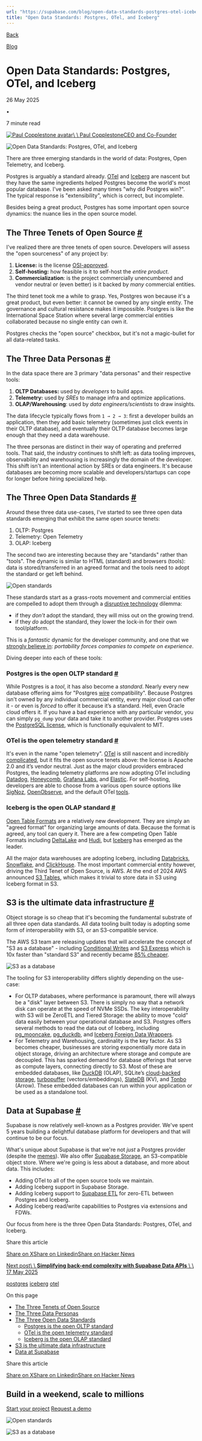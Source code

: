 ```yaml
---
url: "https://supabase.com/blog/open-data-standards-postgres-otel-iceberg"
title: "Open Data Standards: Postgres, OTel, and Iceberg"
---
```


[Back](https://supabase.com/blog)

[Blog](https://supabase.com/blog)

# Open Data Standards: Postgres, OTel, and Iceberg

26 May 2025

•

7 minute read

[![Paul Copplestone avatar](https://supabase.com/_next/image?url=https%3A%2F%2Fgithub.com%2Fkiwicopple.png&w=96&q=75&dpl=dpl_7FY8EmFQ6G3YqautJ4Fvh1viLnvu)\\
\\
Paul CopplestoneCEO and Co-Founder](https://github.com/kiwicopple)

![Open Data Standards: Postgres, OTel, and Iceberg](https://supabase.com/_next/image?url=%2Fimages%2Fblog%2Fopen-data-standards%2Fthree-open-data-standards-thumb.png&w=3840&q=100&dpl=dpl_7FY8EmFQ6G3YqautJ4Fvh1viLnvu)

There are three emerging standards in the world of data: Postgres, Open Telemetry, and Iceberg.

Postgres is arguably a standard already. [OTel](https://opentelemetry.io/) and [Iceberg](https://iceberg.apache.org/) are nascent but they have the same ingredients helped Postgres become the world's most popular database. I've been asked many times "why did Postgres win?". The typical response is "extensibility", which is correct, but incomplete.

Besides being a great product, Postgres has some important open source dynamics: the nuance lies in the open source model.

## The Three Tenets of Open Source [\#](https://supabase.com/blog/open-data-standards-postgres-otel-iceberg\#the-three-tenets-of-open-source)

I've realized there are three tenets of open source. Developers will assess the "open sourceness" of any project by:

1. **License:** is the license [OSI-approved](https://opensource.org/licenses).
2. **Self-hosting:** how feasible is it to self-host the _entire product_.
3. **Commercialization**: is the project commercially unencumbered and vendor neutral or (even better) is it backed by _many_ commercial entities.

The third tenet took me a while to grasp. Yes, Postgres won because it's a great product, but even better: it cannot be owned by any single entity. The governance and cultural resistance makes it impossible. Postgres is like the International Space Station where several large commercial entities collaborated because no single entity can own it.

Postgres checks the "open source" checkbox, but it's not a magic-bullet for all data-related tasks.

## The Three Data Personas [\#](https://supabase.com/blog/open-data-standards-postgres-otel-iceberg\#the-three-data-personas)

In the data space there are 3 primary "data personas" and their respective tools:

1. **OLTP Databases:** used by _developers_ to build apps.
2. **Telemetry:** used by _SREs_ to manage infra and optimize applications.
3. **OLAP/Warehousing**: used by _data engineers/scientists_ to draw insights.

The data lifecycle typically flows from `1 → 2 → 3`: first a developer builds an application, then they add basic telemetry (sometimes just click events in their OLTP database), and eventually their OLTP database becomes large enough that they need a data warehouse.

The three personas are distinct in their way of operating and preferred tools. That said, the industry continues to shift left: as data tooling improves, observability and warehousing is increasingly the domain of the developer. This shift isn't an intentional action by SREs or data engineers. It's because databases are becoming more scalable and developers/startups can cope for longer before hiring specialized help.

## The Three Open Data Standards [\#](https://supabase.com/blog/open-data-standards-postgres-otel-iceberg\#the-three-open-data-standards)

Around these three data use-cases, I've started to see three open data standards emerging that exhibit the same open source tenets:

1. OLTP: Postgres
2. Telemetry: Open Telemetry
3. OLAP: Iceberg

The second two are interesting because they are "standards" rather than "tools". The dynamic is similar to HTML (standard) and browsers (tools): data is stored/transferred in an agreed format and the tools need to adopt the standard or get left behind.

![Open standards](https://supabase.com/_next/image?url=%2Fimages%2Fblog%2Fopen-data-standards%2Fopen-standards-dark.png&w=3840&q=75&dpl=dpl_7FY8EmFQ6G3YqautJ4Fvh1viLnvu)

These standards start as a grass-roots movement and commercial entities are compelled to adopt them through a [disruptive technology](https://en.wikipedia.org/wiki/Disruptive_innovation) dilemma:

- if they _don't_ adopt the standard, they will miss out on the growing trend.
- if they _do_ adopt the standard, they lower the lock-in for their own tool/platform.

This is a _fantastic_ dynamic for the developer community, and one that we [strongly believe in](https://supabase.com/docs/guides/getting-started/architecture#everything-is-portable): _portability forces companies to compete on experience_.

Diving deeper into each of these tools:

### Postgres is the open OLTP standard [\#](https://supabase.com/blog/open-data-standards-postgres-otel-iceberg\#postgres-is-the-open-oltp-standard)

While Postgres is a _tool_, it has also become a _standard_. Nearly every new database offering aims for "Postgres [wire](https://www.postgresql.org/docs/current/protocol.html) compatibility". Because Postgres isn't owned by any individual commercial entity, every major cloud can offer it - or even is _forced_ to offer it because it’s a standard. Hell, even Oracle cloud offers it. If you have a bad experience with any particular vendor, you can simply `pg_dump` your data and take it to another provider. Postgres uses the [PostgreSQL license](https://www.postgresql.org/about/licence/), which is functionally equivalent to MIT.

### OTel is the open telemetry standard [\#](https://supabase.com/blog/open-data-standards-postgres-otel-iceberg\#otel-is-the-open-telemetry-standard)

It's even in the name "open telemetry". [OTel](https://opentelemetry.io/) is still nascent and incredibly [complicated](https://news.ycombinator.com/item?id=42655102), but it fits the open source tenets above: the license is Apache 2.0 and it’s vendor neutral. Just as the major cloud providers embraced Postgres, the leading telemetry platforms are now adopting OTel including [Datadog](https://docs.datadoghq.com/integrations/otel/), [Honeycomb](https://docs.honeycomb.io/send-data/opentelemetry/), [Grafana Labs](https://grafana.com/grafana/dashboards/15983-opentelemetry-collector/), and [Elastic](https://www.elastic.co/docs/solutions/observability/apm/use-opentelemetry-with-apm). For self-hosting, developers are able to choose from a various open source options like [SigNoz](https://github.com/SigNoz/signoz), [OpenObserve](https://github.com/openobserve/openobserve), and the default OTel [tools](https://github.com/open-telemetry/opentelemetry-collector).

### Iceberg is the open OLAP standard [\#](https://supabase.com/blog/open-data-standards-postgres-otel-iceberg\#iceberg-is-the-open-olap-standard)

[Open Table Formats](https://www.startdataengineering.com/post/what_why_table_format/) are a relatively new development. They are simply an "agreed format" for organizing large amounts of data. Because the format is agreed, any tool can query it. There are a few competing Open Table Formats including [DeltaLake](https://delta.io/) and [Hudi](https://hudi.apache.org/), but [Iceberg](https://iceberg.apache.org/) has emerged as the leader.

All the major data warehouses are adopting Iceberg, including [Databricks](https://docs.databricks.com/aws/en/delta/uniform), [Snowflake](https://docs.snowflake.com/en/user-guide/tables-iceberg), and [ClickHouse](https://clickhouse.com/docs/engines/table-engines/integrations/iceberg). The most important commercial entity however, driving the Third Tenet of Open Source, is AWS. At the end of 2024 AWS announced [S3 Tables](https://aws.amazon.com/blogs/aws/new-amazon-s3-tables-storage-optimized-for-analytics-workloads/), which makes it trivial to store data in S3 using Iceberg format in S3.

## S3 is the ultimate data infrastructure [\#](https://supabase.com/blog/open-data-standards-postgres-otel-iceberg\#s3-is-the-ultimate-data-infrastructure)

Object storage is so cheap that it's becoming the fundamental substrate of all three open data standards. All data tooling built today is adopting some form of interoperability with S3, or an S3-compatible service.

The AWS S3 team are releasing updates that will accelerate the concept of "S3 as a database" - including [Conditional Writes](https://aws.amazon.com/about-aws/whats-new/2024/08/amazon-s3-conditional-writes/) and [S3 Express](https://aws.amazon.com/blogs/aws/new-amazon-s3-express-one-zone-high-performance-storage-class/) which is 10x faster than "standard S3” and recently became [85% cheaper](https://aws.amazon.com/blogs/aws/up-to-85-price-reductions-for-amazon-s3-express-one-zone/).

![S3 as a database](https://supabase.com/_next/image?url=%2Fimages%2Fblog%2Fopen-data-standards%2Fs3-dark.png&w=3840&q=75&dpl=dpl_7FY8EmFQ6G3YqautJ4Fvh1viLnvu)

The tooling for S3 interoperability differs slightly depending on the use-case:

- For OLTP databases, where performance is paramount, there will always be a "disk" layer between S3. There is simply no way that a network disk can operate at the speed of NVMe SSDs. The key interoperability with S3 will be ZeroETL and Tiered Storage: the ability to move "cold" data easily between your operational database and S3. Postgres offers several methods to read the data out of Iceberg, including [pg\_mooncake](https://github.com/Mooncake-Labs/pg_mooncake), [pg\_duckdb](https://github.com/duckdb/pg_duckdb), and [Iceberg Foreign Data Wrappers](https://github.com/supabase/wrappers/pull/462).
- For Telemetry and Warehousing, cardinality is the key factor. As S3 becomes cheaper, businesses are storing exponentially more data in object storage, driving an architecture where storage and compute are decoupled. This has sparked demand for database offerings that serve as compute layers, connecting directly to S3. Most of these are embedded databases, like [DuckDB](https://duckdb.org/2021/10/29/duckdb-wasm.html) (OLAP), SQLite’s [cloud-backed storage](https://sqlite.org/cloudsqlite/doc/trunk/www/index.wiki), [turbopuffer](https://turbopuffer.com/) (vectors/embeddings), [SlateDB](https://slatedb.io/) (KV), and [Tonbo](https://tonbo.io/) (Arrow). These embedded databases can run within your application or be used as a standalone tool.

## Data at Supabase [\#](https://supabase.com/blog/open-data-standards-postgres-otel-iceberg\#data-at-supabase)

Supabase is now relatively well-known as a Postgres provider. We've spent 5 years building a delightful database platform for developers and that will continue to be our focus.

What's unique about Supabase is that we're not _just_ a Postgres provider (despite the [memes](https://itsjustpostgres.com/)). We also offer [Supabase Storage](https://supabase.com/storage), an S3-compatible object store. Where we're going is less about a database, and more about data. This includes:

- Adding OTel to all of the open source tools we maintain.
- Adding Iceberg support in Supabase Storage.
- Adding Iceberg support to [Supabase ETL](https://github.com/supabase/supabase_etl) for zero-ETL between Postgres and Iceberg.
- Adding Iceberg read/write capabilities to Postgres via extensions and FDWs.

Our focus from here is the three Open Data Standards: Postgres, OTel, and Iceberg.

Share this article

[Share on X](https://twitter.com/intent/tweet?url=https%3A%2F%2Fsupabase.com%2Fblog%2Fopen-data-standards-postgres-otel-iceberg&text=Open%20Data%20Standards%3A%20Postgres%2C%20OTel%2C%20and%20Iceberg)[Share on Linkedin](https://www.linkedin.com/shareArticle?url=https%3A%2F%2Fsupabase.com%2Fblog%2Fopen-data-standards-postgres-otel-iceberg&text=Open%20Data%20Standards%3A%20Postgres%2C%20OTel%2C%20and%20Iceberg)[Share on Hacker News](https://news.ycombinator.com/submitlink?u=https%3A%2F%2Fsupabase.com%2Fblog%2Fopen-data-standards-postgres-otel-iceberg&t=Open%20Data%20Standards%3A%20Postgres%2C%20OTel%2C%20and%20Iceberg)

[Next post\\
\\
**Simplifying back-end complexity with Supabase Data APIs** \\
\\
17 May 2025](https://supabase.com/blog/simplify-backend-with-data-api)

[postgres](https://supabase.com/blog/tags/postgres) [iceberg](https://supabase.com/blog/tags/iceberg) [otel](https://supabase.com/blog/tags/otel)

On this page

- [The Three Tenets of Open Source](https://supabase.com/blog/open-data-standards-postgres-otel-iceberg#the-three-tenets-of-open-source)
- [The Three Data Personas](https://supabase.com/blog/open-data-standards-postgres-otel-iceberg#the-three-data-personas)
- [The Three Open Data Standards](https://supabase.com/blog/open-data-standards-postgres-otel-iceberg#the-three-open-data-standards)
  - [Postgres is the open OLTP standard](https://supabase.com/blog/open-data-standards-postgres-otel-iceberg#postgres-is-the-open-oltp-standard)
  - [OTel is the open telemetry standard](https://supabase.com/blog/open-data-standards-postgres-otel-iceberg#otel-is-the-open-telemetry-standard)
  - [Iceberg is the open OLAP standard](https://supabase.com/blog/open-data-standards-postgres-otel-iceberg#iceberg-is-the-open-olap-standard)
- [S3 is the ultimate data infrastructure](https://supabase.com/blog/open-data-standards-postgres-otel-iceberg#s3-is-the-ultimate-data-infrastructure)
- [Data at Supabase](https://supabase.com/blog/open-data-standards-postgres-otel-iceberg#data-at-supabase)

Share this article

[Share on X](https://twitter.com/intent/tweet?url=https%3A%2F%2Fsupabase.com%2Fblog%2Fopen-data-standards-postgres-otel-iceberg&text=Open%20Data%20Standards%3A%20Postgres%2C%20OTel%2C%20and%20Iceberg)[Share on Linkedin](https://www.linkedin.com/shareArticle?url=https%3A%2F%2Fsupabase.com%2Fblog%2Fopen-data-standards-postgres-otel-iceberg&text=Open%20Data%20Standards%3A%20Postgres%2C%20OTel%2C%20and%20Iceberg)[Share on Hacker News](https://news.ycombinator.com/submitlink?u=https%3A%2F%2Fsupabase.com%2Fblog%2Fopen-data-standards-postgres-otel-iceberg&t=Open%20Data%20Standards%3A%20Postgres%2C%20OTel%2C%20and%20Iceberg)

## Build in a weekend, scale to millions

[Start your project](https://supabase.com/dashboard) [Request a demo](https://supabase.com/contact/sales)

![Open standards](https://supabase.com/_next/image?url=%2Fimages%2Fblog%2Fopen-data-standards%2Fopen-standards-dark.png&w=3840&q=75&dpl=dpl_7FY8EmFQ6G3YqautJ4Fvh1viLnvu)

![S3 as a database](https://supabase.com/_next/image?url=%2Fimages%2Fblog%2Fopen-data-standards%2Fs3-dark.png&w=3840&q=75&dpl=dpl_7FY8EmFQ6G3YqautJ4Fvh1viLnvu)